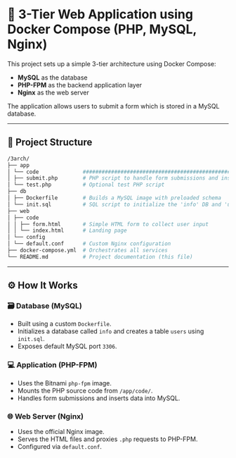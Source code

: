 # 🐳 3-Tier Web Application using Docker Compose (PHP, MySQL, Nginx)

This project sets up a simple 3-tier architecture using Docker Compose:
- **MySQL** as the database
- **PHP-FPM** as the backend application layer
- **Nginx** as the web server

The application allows users to submit a form which is stored in a MySQL database.

---

## 📁 Project Structure
```bash
/3arch/
├── app
│ └── code              ############################################################
│ ├── submit.php        # PHP script to handle form submissions and insert into DB #
│ └── test.php          # Optional test PHP script                                 #
├── db                  
│ ├── Dockerfile        # Builds a MySQL image with preloaded schema               #
│ └── init.sql          # SQL script to initialize the 'info' DB and 'users' table #
├── web
│ ├── code
│ │ ├── form.html       # Simple HTML form to collect user input                   #
│ │ └── index.html      # Landing page                                             #
│ └── config
│ └── default.conf      # Custom Nginx configuration                               #
├── docker-compose.yml  # Orchestrates all services                                #
└── README.md           # Project documentation (this file)                        #
```
---

## ⚙️ How It Works

### 🗃️ Database (MySQL)
- Built using a custom `Dockerfile`.
- Initializes a database called `info` and creates a table `users` using `init.sql`.
- Exposes default MySQL port `3306`.

### 💻 Application (PHP-FPM)
- Uses the Bitnami `php-fpm` image.
- Mounts the PHP source code from `/app/code/`.
- Handles form submissions and inserts data into MySQL.

### 🌐 Web Server (Nginx)
- Uses the official Nginx image.
- Serves the HTML files and proxies `.php` requests to PHP-FPM.
- Configured via `default.conf`.

